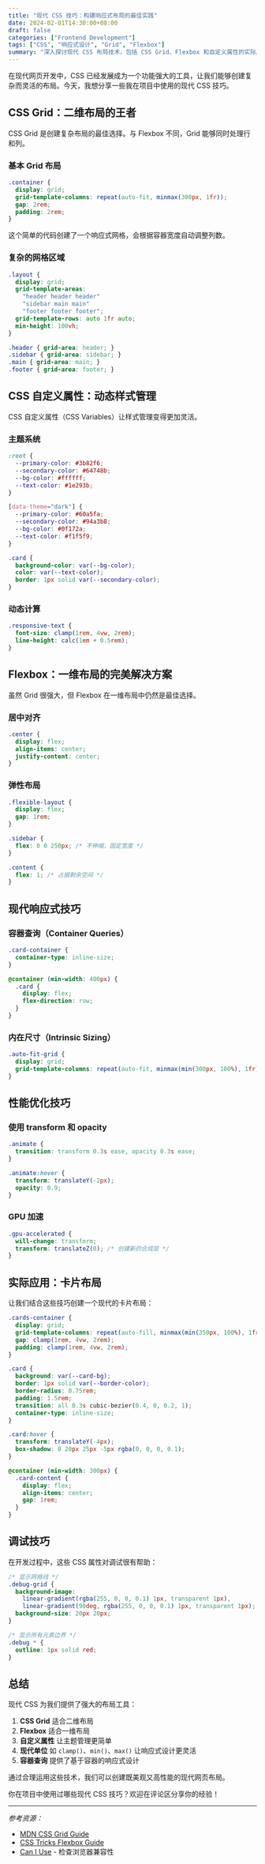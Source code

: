 ```yaml
---
title: "现代 CSS 技巧：构建响应式布局的最佳实践"
date: 2024-02-01T14:30:00+08:00
draft: false
categories: ["Frontend Development"]
tags: ["CSS", "响应式设计", "Grid", "Flexbox"]
summary: "深入探讨现代 CSS 布局技术，包括 CSS Grid、Flexbox 和自定义属性的实际应用。"
---
```


在现代网页开发中，CSS 已经发展成为一个功能强大的工具，让我们能够创建复杂而灵活的布局。今天，我想分享一些我在项目中使用的现代 CSS 技巧。

## CSS Grid：二维布局的王者

CSS Grid 是创建复杂布局的最佳选择。与 Flexbox 不同，Grid 能够同时处理行和列。

### 基本 Grid 布局

```css
.container {
  display: grid;
  grid-template-columns: repeat(auto-fit, minmax(300px, 1fr));
  gap: 2rem;
  padding: 2rem;
}
```

这个简单的代码创建了一个响应式网格，会根据容器宽度自动调整列数。

### 复杂的网格区域

```css
.layout {
  display: grid;
  grid-template-areas:
    "header header header"
    "sidebar main main"
    "footer footer footer";
  grid-template-rows: auto 1fr auto;
  min-height: 100vh;
}

.header { grid-area: header; }
.sidebar { grid-area: sidebar; }
.main { grid-area: main; }
.footer { grid-area: footer; }
```

## CSS 自定义属性：动态样式管理

CSS 自定义属性（CSS Variables）让样式管理变得更加灵活。

### 主题系统

```css
:root {
  --primary-color: #3b82f6;
  --secondary-color: #64748b;
  --bg-color: #ffffff;
  --text-color: #1e293b;
}

[data-theme="dark"] {
  --primary-color: #60a5fa;
  --secondary-color: #94a3b8;
  --bg-color: #0f172a;
  --text-color: #f1f5f9;
}

.card {
  background-color: var(--bg-color);
  color: var(--text-color);
  border: 1px solid var(--secondary-color);
}
```

### 动态计算

```css
.responsive-text {
  font-size: clamp(1rem, 4vw, 2rem);
  line-height: calc(1em + 0.5rem);
}
```

## Flexbox：一维布局的完美解决方案

虽然 Grid 很强大，但 Flexbox 在一维布局中仍然是最佳选择。

### 居中对齐

```css
.center {
  display: flex;
  align-items: center;
  justify-content: center;
}
```

### 弹性布局

```css
.flexible-layout {
  display: flex;
  gap: 1rem;
}

.sidebar {
  flex: 0 0 250px; /* 不伸缩，固定宽度 */
}

.content {
  flex: 1; /* 占据剩余空间 */
}
```

## 现代响应式技巧

### 容器查询（Container Queries）

```css
.card-container {
  container-type: inline-size;
}

@container (min-width: 400px) {
  .card {
    display: flex;
    flex-direction: row;
  }
}
```

### 内在尺寸（Intrinsic Sizing）

```css
.auto-fit-grid {
  display: grid;
  grid-template-columns: repeat(auto-fit, minmax(min(300px, 100%), 1fr));
}
```

## 性能优化技巧

### 使用 transform 和 opacity

```css
.animate {
  transition: transform 0.3s ease, opacity 0.3s ease;
}

.animate:hover {
  transform: translateY(-2px);
  opacity: 0.9;
}
```

### GPU 加速

```css
.gpu-accelerated {
  will-change: transform;
  transform: translateZ(0); /* 创建新的合成层 */
}
```

## 实际应用：卡片布局

让我们结合这些技巧创建一个现代的卡片布局：

```css
.cards-container {
  display: grid;
  grid-template-columns: repeat(auto-fill, minmax(min(350px, 100%), 1fr));
  gap: clamp(1rem, 4vw, 2rem);
  padding: clamp(1rem, 4vw, 2rem);
}

.card {
  background: var(--card-bg);
  border: 1px solid var(--border-color);
  border-radius: 0.75rem;
  padding: 1.5rem;
  transition: all 0.3s cubic-bezier(0.4, 0, 0.2, 1);
  container-type: inline-size;
}

.card:hover {
  transform: translateY(-4px);
  box-shadow: 0 20px 25px -5px rgba(0, 0, 0, 0.1);
}

@container (min-width: 300px) {
  .card-content {
    display: flex;
    align-items: center;
    gap: 1rem;
  }
}
```

## 调试技巧

在开发过程中，这些 CSS 属性对调试很有帮助：

```css
/* 显示网格线 */
.debug-grid {
  background-image: 
    linear-gradient(rgba(255, 0, 0, 0.1) 1px, transparent 1px),
    linear-gradient(90deg, rgba(255, 0, 0, 0.1) 1px, transparent 1px);
  background-size: 20px 20px;
}

/* 显示所有元素边界 */
.debug * {
  outline: 1px solid red;
}
```

## 总结

现代 CSS 为我们提供了强大的布局工具：

1. **CSS Grid** 适合二维布局
2. **Flexbox** 适合一维布局  
3. **自定义属性** 让主题管理更简单
4. **现代单位** 如 `clamp()`、`min()`、`max()` 让响应式设计更灵活
5. **容器查询** 提供了基于容器的响应式设计

通过合理运用这些技术，我们可以创建既美观又高性能的现代网页布局。

你在项目中使用过哪些现代 CSS 技巧？欢迎在评论区分享你的经验！

---

*参考资源：*
- [MDN CSS Grid Guide](https://developer.mozilla.org/en-US/docs/Web/CSS/CSS_Grid_Layout)
- [CSS Tricks Flexbox Guide](https://css-tricks.com/snippets/css/a-guide-to-flexbox/)
- [Can I Use](https://caniuse.com/) - 检查浏览器兼容性
